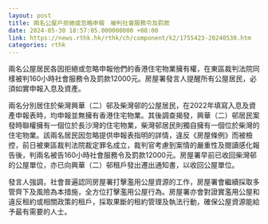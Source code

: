 ```yaml
---
layout: post
title: 兩名公屋戶拒絕或忽略申報　被判社會服務令及罰款
date: 2024-05-30 18:57:05.000000000 +08:00
link: https://news.rthk.hk/rthk/ch/component/k2/1755423-20240530.htm
categories: rthk
---
```


兩名公屋居民各因拒絕或忽略申報他們的香港住宅物業擁有權，在東區裁判法院同樣被判160小時社會服務令及罰款12000元。房屋署發言人提醒所有公屋居民，必須如實申報入息及資產。
 
兩名分別居住於柴灣興華（二）邨及柴灣邨的公屋居民，在2022年填寫入息及資產申報表時，均申報並無擁有香港住宅物業。其後調查揭發，興華（二）邨居民案發時聯權擁有一個位於長沙灣的住宅物業，柴灣邨居民則獨自擁有一個位於柴灣的住宅物業。該兩名居民因忽略提供申報表指明的詳情，違反《房屋條例》而被檢控，前日被東區裁判法院裁定罪名成立，裁判官考慮到案情的嚴重性及閱讀感化報告後，判兩名被告160小時社會服務令及罰款12000元。房屋署早前已收回柴灣邨的公屋單位，亦已向興華（二）邨租戶發出遷出通知書，以收回公屋單位。
 
​發言人強調，社會普遍認同房屋署打擊濫用公屋資源的工作，房屋署會繼續採取多管齊下及風險為本措施，全方位打擊濫用公屋行為。房屋署亦會對證實濫用公屋和違反租約或相關政策的租戶，採取果斷的租約管理及執法行動，確保公屋資源能給予最有需要的人士。
